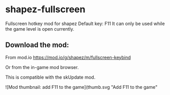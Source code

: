 # shapez-fullscreen
Fullscreen hotkey mod for shapez
Default key: F11
It can only be used while the game level is open currently.

## Download the mod:
From mod.io
https://mod.io/g/shapez/m/fullscreen-keybind

Or from the in-game mod browser.

This is compatible with the skUpdate mod.

![Mod thumbnail: add F11 to the game](thumb.svg "Add F11 to the game"
